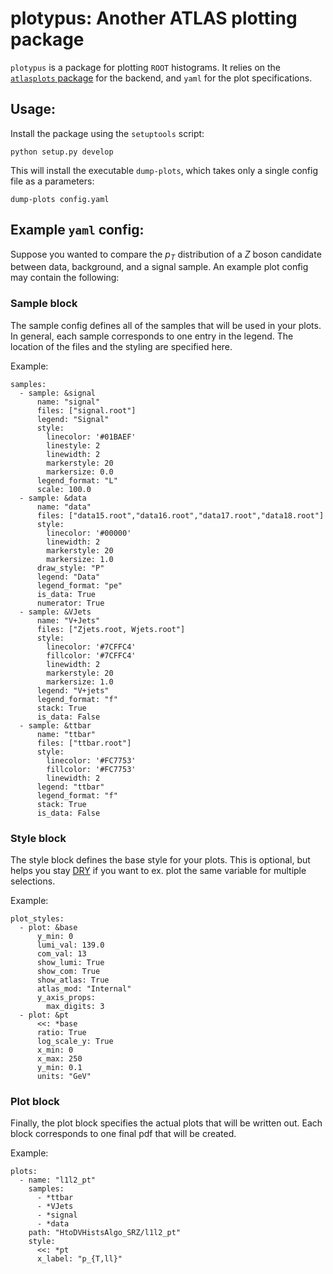 # plotypus: Another ATLAS plotting package

`plotypus` is a package for plotting `ROOT` histograms. It relies on the [`atlasplots` package](https://github.com/joeycarter/atlas-plots/) for the backend, and `yaml` for the plot specifications. 

## Usage:

Install the package using the `setuptools` script:

```
python setup.py develop
```
This will install the executable `dump-plots`, which takes only a single config file as a parameters:
```
dump-plots config.yaml
```

## Example `yaml` config:

Suppose you wanted to compare the $p_{T}$ distribution of a $Z$ boson candidate between data, background, and a signal sample. An example plot config may contain the following:

### Sample block

The sample config defines all of the samples that will be used in your plots. In general, each sample corresponds to one entry in the legend. The location of the files and the styling are specified here.

Example:

```
samples:
  - sample: &signal
      name: "signal"
      files: ["signal.root"]
      legend: "Signal"
      style:
        linecolor: '#01BAEF'
        linestyle: 2
        linewidth: 2
        markerstyle: 20
        markersize: 0.0
      legend_format: "L"
      scale: 100.0
  - sample: &data
      name: "data"
      files: ["data15.root","data16.root","data17.root","data18.root"]
      style:
        linecolor: '#00000'
        linewidth: 2
        markerstyle: 20
        markersize: 1.0
      draw_style: "P"
      legend: "Data"
      legend_format: "pe"
      is_data: True
      numerator: True
  - sample: &VJets
      name: "V+Jets"
      files: ["Zjets.root, Wjets.root"]
      style:
        linecolor: '#7CFFC4'
        fillcolor: '#7CFFC4'
        linewidth: 2
        markerstyle: 20
        markersize: 1.0
      legend: "V+jets"
      legend_format: "f"
      stack: True
      is_data: False
  - sample: &ttbar
      name: "ttbar"
      files: ["ttbar.root"]
      style:
        linecolor: '#FC7753'
        fillcolor: '#FC7753'
        linewidth: 2
      legend: "ttbar"
      legend_format: "f"
      stack: True
      is_data: False
```

### Style block

The style block defines the base style for your plots. This is optional, but helps you stay [DRY](https://www.digitalocean.com/community/tutorials/what-is-dry-development) if you want to ex. plot the same variable for multiple selections. 

Example:

```
plot_styles:
  - plot: &base
      y_min: 0
      lumi_val: 139.0
      com_val: 13
      show_lumi: True
      show_com: True
      show_atlas: True
      atlas_mod: "Internal"
      y_axis_props:
        max_digits: 3
  - plot: &pt
      <<: *base
      ratio: True
      log_scale_y: True
      x_min: 0
      x_max: 250
      y_min: 0.1
      units: "GeV"
```

### Plot block

Finally, the plot block specifies the actual plots that will be written out. Each block corresponds to one final pdf that will be created.

Example:

```
plots:
  - name: "l1l2_pt"
    samples:
      - *ttbar
      - *VJets
      - *signal
      - *data
    path: "HtoDVHistsAlgo_SRZ/l1l2_pt"
    style: 
      <<: *pt
      x_label: "p_{T,ll}"
```
